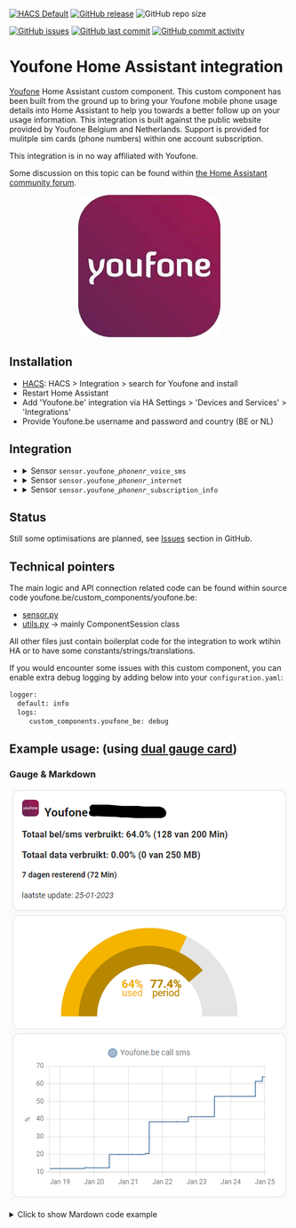 [![HACS Default](https://img.shields.io/badge/HACS-Default-blue.svg)](https://github.com/hacs/default)
[![GitHub release](https://img.shields.io/github/release/myTselection/youfone_be.svg)](https://github.com/myTselection/youfone_be/releases)
![GitHub repo size](https://img.shields.io/github/repo-size/myTselection/youfone_be.svg)

[![GitHub issues](https://img.shields.io/github/issues/myTselection/youfone_be.svg)](https://github.com/myTselection/youfone_be/issues)
[![GitHub last commit](https://img.shields.io/github/last-commit/myTselection/youfone_be.svg)](https://github.com/myTselection/youfone_be/commits/master)
[![GitHub commit activity](https://img.shields.io/github/commit-activity/m/myTselection/youfone_be.svg)](https://github.com/myTselection/youfone_be/graphs/commit-activity)

# Youfone Home Assistant integration
[Youfone](https://www.youfone.be/) Home Assistant custom component. This custom component has been built from the ground up to bring your Youfone mobile phone usage details into Home Assistant to help you towards a better follow up on your usage information. This integration is built against the public website provided by Youfone Belgium and Netherlands. Support is provided for mulitple sim cards (phone numbers) within one account subscription.

This integration is in no way affiliated with Youfone.

Some discussion on this topic can be found within [the Home Assistant community forum](https://community.home-assistant.io/t/youfone-be-custom-integration/520952).

<p align="center"><img src="https://raw.githubusercontent.com/myTselection/youfone_be/master/icon.png"/></p>


## Installation
- [HACS](https://hacs.xyz/): HACS > Integration > search for Youfone and install
- Restart Home Assistant
- Add 'Youfone.be' integration via HA Settings > 'Devices and Services' > 'Integrations'
- Provide Youfone.be username and password and country (BE or NL)

## Integration
- <details><summary>Sensor <code>sensor.youfone_<i>phonenr</i>_voice_sms</code></summary>

    | Attribute | Description |
    | --------- | ----------- |
    | State     | Percentage of used call and sms based on total volume and used amount |
    | `last update `   | Timestamp info last retrieved from the youfone website. (There is a throttling of 1h active to limit requests. Restart HA to force update) |
    | `phone_number`   | Phone number of the sim card |
    | `used_percentage` | Percentage of used call and sms based on total volume and used amount |
    | `period_used_percentage`  | Percentage of period that has passed. Usage will be reset once period has fully passed. |
    | `total_volume`  | Total volume of available call & sms within subscription |
    | `includedvolume_usage`  | Used amout of call & sms |
    | `unlimited`  | Indication if it's an unlimited subscription (not tested) |
    | `period_start`  | Start date of the next period |
    | `period_days_left`  | Number of days left in current period |
    | `extra_costs`  | Amount of extra costs (eg when usage above volume within subscription) |
    | `extra_costs_details`  | String with detailed info on the extra cost if available |
    | `usage_details_json`  | Json with full details of usage as received from youfone website |
    | `country`  | Country (BE or NL) |
    </details>
  
- <details><summary>Sensor <code>sensor.youfone_<i>phonenr</i>_internet</code></summary>

    | Attribute | Description |
    | --------- | ----------- |
    | State     | Percentage of used data based on total volume and used amount |
    | `last update `   | Timestamp info last retrieved from the youfone website. (There is a throttling of 1h active to limit requests. Restart HA to force update) |
    | `phone_number`   | Phone number of the sim card |
    | `used_percentage` | Percentage of used data based on total volume and used amount |
    | `period_used_percentage`  | Percentage of period that has passed. Usage will be reset once period has fully passed. |
    | `total_volume`  | Total volume of available data within subscription |
    | `includedvolume_usage`  | Used amout of data |
    | `unlimited`  | Indication if it's an unlimited subscription (not tested) |
    | `period_start`  | Start date of the next period |
    | `period_days_left`  | Number of days left in current period |
    | `extra_costs`  | Amount of extra costs (eg when usage above volume within subscription) |
    | `extra_costs_details`  | String with detailed info on the extra cost if available |
    | `usage_details_json`  | Json with full details of usage as received from youfone website | 
    | `country`  | Country (BE or NL) |
    </details>
    
- <details><summary>Sensor <code>sensor.youfone_<i>phonenr</i>_subscription_info</code></summary>

    | Attribute | Description |
    | --------- | ----------- |
    | State     | Info related to the Youfone subscription |
    | `last update `   | Timestamp info last retrieved from the youfone website. (There is a throttling of 1h active to limit requests. Restart HA to force update) |
    | `SubscriptionType`   | Info related to the Youfone subscription |
    | `Price` | Subscription monthly rate |
    | `ContractStartDate`  | Contract Start Date. |
    | `ContractDuration`  | Contract duration |
    | `Msisdn`  | SIM unique phone number |
    | `PUK`  | PUK code of the sim card |
    | `ICCShort`  | SIM card unique id |
    | `MsisdnStatus`  | Status of the SIM card |
    | `DataSubscription`  | Details (volume indication) of the data subscription |
    | `VoiceSmsSubscription`  | Details (volume indication) of the call & sms subscription |
    | `country`  | Country (BE or NL) |
    </details>

## Status
Still some optimisations are planned, see [Issues](https://github.com/myTselection/youfone_be/issues) section in GitHub.

## Technical pointers
The main logic and API connection related code can be found within source code youfone.be/custom_components/youfone.be:
- [sensor.py](https://github.com/myTselection/youfone_be/blob/master/custom_components/youfone_be/sensor.py)
- [utils.py](https://github.com/myTselection/youfone_be/blob/master/custom_components/youfone_be/utils.py) -> mainly ComponentSession class

All other files just contain boilerplat code for the integration to work wtihin HA or to have some constants/strings/translations.
    

If you would encounter some issues with this custom component, you can enable extra debug logging by adding below into your `configuration.yaml`:
```
logger:
  default: info
  logs:
     custom_components.youfone_be: debug
```

## Example usage: (using [dual gauge card](https://github.com/custom-cards/dual-gauge-card))
### Gauge & Markdown
<p align="center"><img src="https://raw.githubusercontent.com/myTselection/youfone_be/master/Markdown%20Gauge%20Card%20example.png"/></p>
<details><summary>Click to show Mardown code example</summary>

```
type: conditional
conditions:
  - entity: input_boolean.lana_details
    state: 'on'
card:
  type: vertical-stack
  cards:
    - type: markdown
      content: >-
        ## <img
        src="https://raw.githubusercontent.com/myTselection/youfone_be/master/icon.png"
        width="30"/>&nbsp;&nbsp;Youfone <Name>
        ({{state_attr('sensor.youfone_<phonenr>_voice_sms','phone_number') |
        replace('32','0')}})


        ### Totaal bel/sms verbruikt:
        {{states('sensor.youfone_<phonenr>_voice_sms')}}%
        ({{state_attr('sensor.youfone_<phonenr>_voice_sms','includedvolume_usage')}}
        van
        {{state_attr('sensor.youfone_<phonenr>_voice_sms','total_volume')}})

        ### Totaal data verbruikt:
        {{states('sensor.youfone_<phonenr>_internet')}}%
        ({{state_attr('sensor.youfone_<phonenr>_internet','includedvolume_usage')}}
        van
        {{state_attr('sensor.youfone_<phonenr>_internet','total_volume')}})

        ### Totaal extra kosten:
        {{state_attr('sensor.youfone_<phonenr>_voice_sms','extra_costs')}}€

        {{state_attr('sensor.youfone_<phonenr>_voice_sms','extra_costs_details')}}

        ####
        {{state_attr('sensor.youfone_<phonenr>_voice_sms','period_days_left')|int}}
        dagen resterend
        ({{((state_attr('sensor.youfone_<phonenr>_voice_sms','total_volume')|replace('
        Min','')) or 0)|int -
        (state_attr('sensor.youfone_<phonenr>_voice_sms','includedvolume_usage')
        or 0)|int}} Min,
        {{((state_attr('sensor.youfone_<phonenr>_internet','total_volume')|replace('
        MB','')) or 0)|int -
        (state_attr('sensor.youfone_<phonenr>_internet','includedvolume_usage')
        or 0)|int}} MB)



        laatste update:
        *{{state_attr('sensor.youfone_<phonenr>_voice_sms','last update') |
        as_timestamp | timestamp_custom("%d-%m-%Y %H:%M")}}*
         
    - type: custom:dual-gauge-card
      title: 📞
      min: 0
      max: 100
      shadeInner: true
      cardwidth: 350
      outer:
        entity: sensor.youfone_<phonenr>_voice_sms
        attribute: used_percentage
        label: used
        min: 0
        max: 100
        unit: '%'
        colors:
          - color: var(--label-badge-green)
            value: 0
          - color: var(--label-badge-yellow)
            value: 60
          - color: var(--label-badge-red)
            value: 80
      inner:
        entity: sensor.youfone_<phonenr>_voice_sms
        label: period
        attribute: period_used_percentage
        min: 0
        max: 100
        unit: '%'
    - type: custom:dual-gauge-card
      title: 🌐
      min: 0
      max: 100
      shadeInner: true
      cardwidth: 350
      outer:
        entity: sensor.youfone_<phonenr>_internet
        attribute: used_percentage
        label: used
        min: 0
        max: 100
        unit: '%'
        colors:
          - color: var(--label-badge-green)
            value: 0
          - color: var(--label-badge-yellow)
            value: 60
          - color: var(--label-badge-red)
            value: 80
      inner:
        entity: sensor.youfone_<phonenr>_internet
        label: period
        attribute: period_used_percentage
        min: 0
        max: 100
        unit: '%'
    - type: history-graph
      entities:
        - entity: sensor.youfone_<phonenr>_voice_sms
        - entity: sensor.youfone_<phonenr>_internet
      hours_to_show: 500
      refresh_interval: 60
```
</details>
